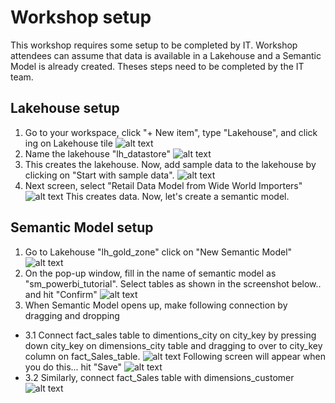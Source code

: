 # Workshop setup

This workshop requires some setup to be completed by IT. Workshop attendees can assume that data is available in a Lakehouse and a Semantic Model is already created. Theses steps need to be completed by the IT team.

## Lakehouse setup
1. Go to your workspace, click "+ New item", type "Lakehouse", and click ing on Lakehouse tile
![alt text](/PowerBI/images/Setup1.png)
2. Name the lakehouse "lh_datastore" ![alt text](/PowerBI/images/Setup2.png)
3. This creates the lakehouse. Now, add sample data to the lakehouse by clicking on "Start with sample data".
![alt text](/PowerBI/images/Setup3.png)
4. Next screen, select "Retail Data Model from Wide World Importers"
![alt text](/PowerBI/images/Setup4.png)
This creates data. Now, let's create a semantic model.

## Semantic Model setup

1. Go to Lakehouse "lh_gold_zone" click on "New Semantic Model" 
![alt text](/PowerBI/images/SemanticModel1.png)
2. On the pop-up window, fill in the name of semantic model as "sm_powerbi_tutorial". Select tables as shown in the screenshot below.. and hit "Confirm"
![alt text](/PowerBI/images/SemanticModel2.png)
3. When Semantic Model opens up, make following connection by dragging and dropping
 - 3.1 Connect fact_sales table to dimentions_city on city_key by pressing down city_key on dimensions_city table and dragging to over to city_key column on fact_Sales_table. 
 ![alt text](/PowerBI/images/SemanticModel3.png)
 Following screen will appear when you do this... hit "Save"
 ![alt text](/PowerBI/images/SemanticModel4.png)
 - 3.2 Similarly, connect fact_Sales table with dimensions_customer
 ![alt text](/PowerBI/images/SemanticModel5.png)


